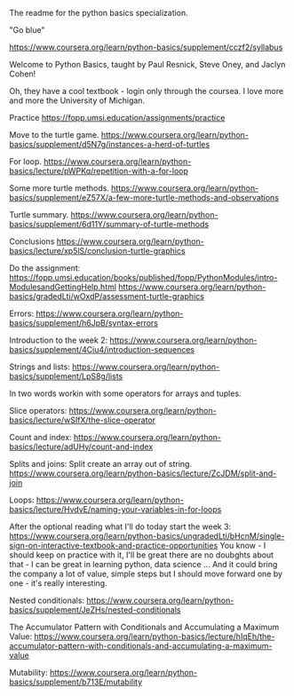 The readme for the python basics specialization.

"Go blue"

https://www.coursera.org/learn/python-basics/supplement/cczf2/syllabus

Welcome to Python Basics, taught by  Paul Resnick, Steve Oney, and Jaclyn Cohen!

Oh, they have a cool textbook - login only through the coursea. 
I love more and more the University of Michigan.

Practice https://fopp.umsi.education/assignments/practice

Move to the turtle game.
https://www.coursera.org/learn/python-basics/supplement/d5N7g/instances-a-herd-of-turtles

For loop.
https://www.coursera.org/learn/python-basics/lecture/pWPKq/repetition-with-a-for-loop

Some more turtle methods.
https://www.coursera.org/learn/python-basics/supplement/eZ57X/a-few-more-turtle-methods-and-observations

Turtle summary.
https://www.coursera.org/learn/python-basics/supplement/6d11Y/summary-of-turtle-methods

Conclusions
https://www.coursera.org/learn/python-basics/lecture/xp5lS/conclusion-turtle-graphics

Do the assignment:
https://fopp.umsi.education/books/published/fopp/PythonModules/intro-ModulesandGettingHelp.html
https://www.coursera.org/learn/python-basics/gradedLti/wOxdP/assessment-turtle-graphics

Errors:
https://www.coursera.org/learn/python-basics/supplement/h6JpB/syntax-errors

Introduction to the week 2:
https://www.coursera.org/learn/python-basics/supplement/4Ciu4/introduction-sequences

Strings and lists:
https://www.coursera.org/learn/python-basics/supplement/LpS8g/lists

In two words workin with some operators for arrays and tuples.

Slice operators:
https://www.coursera.org/learn/python-basics/lecture/wSIfX/the-slice-operator

Count and index:
https://www.coursera.org/learn/python-basics/lecture/adUHy/count-and-index

Splits and joins:
Split create an array out of string.
https://www.coursera.org/learn/python-basics/lecture/ZcJDM/split-and-join

Loops:
https://www.coursera.org/learn/python-basics/lecture/HvdvE/naming-your-variables-in-for-loops

After the optional reading what I'll do today start the week 3:
https://www.coursera.org/learn/python-basics/ungradedLti/bHcnM/single-sign-on-interactive-textbook-and-practice-opportunities
You know - I should keep on practice with it, I'll be great there are no doubghts about
that - I can be great in learning python, data science ... And it could bring the company
a lot of value, simple steps but I should move forward one by one - it's really interesting.

Nested conditionals:
https://www.coursera.org/learn/python-basics/supplement/JeZHs/nested-conditionals

The Accumulator Pattern with Conditionals and Accumulating a Maximum Value:
https://www.coursera.org/learn/python-basics/lecture/hIqEh/the-accumulator-pattern-with-conditionals-and-accumulating-a-maximum-value

Mutability:
https://www.coursera.org/learn/python-basics/supplement/b713E/mutability
